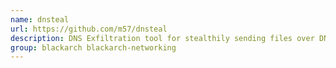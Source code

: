 ```yaml
---
name: dnsteal
url: https://github.com/m57/dnsteal
description: DNS Exfiltration tool for stealthily sending files over DNS requests.
group: blackarch blackarch-networking
---
```

